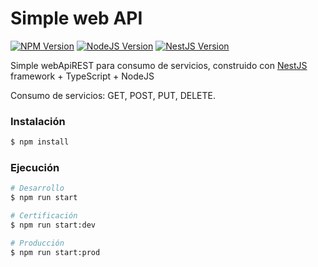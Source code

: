 # Simple web API 
<a href="https://www.npmjs.com/~nestjscore"><img src="https://img.shields.io/npm/v/@nestjs/core.svg" alt="NPM Version" /></a>
<a href="https://github.com/nodejs/node"><img src="https://img.shields.io/badge/nodejs-v10.15.1-green.svg" alt="NodeJS Version" /></a>
<a href="https://github.com/nestjs/nest"><img src="https://img.shields.io/badge/nestjs-v5.4.0-red.svg" alt="NestJS Version" /></a>

Simple webApiREST para consumo de servicios, construido con [NestJS](https://github.com/nestjs/nest) framework + TypeScript + NodeJS

Consumo de servicios: GET, POST, PUT, DELETE.

### Instalación

```bash
$ npm install
```

### Ejecución

```bash
# Desarrollo
$ npm run start

# Certificación
$ npm run start:dev

# Producción
$ npm run start:prod
```
